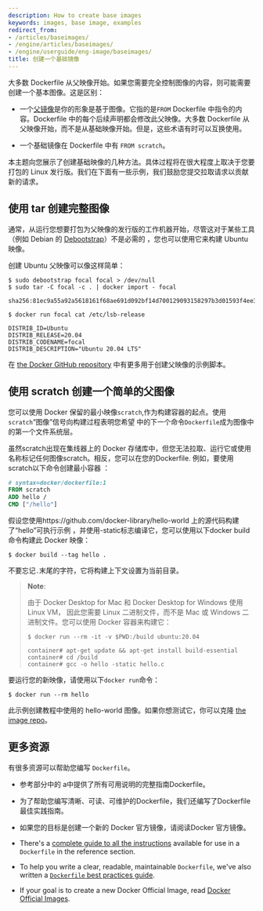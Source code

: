 ```yaml
---
description: How to create base images
keywords: images, base image, examples
redirect_from:
- /articles/baseimages/
- /engine/articles/baseimages/
- /engine/userguide/eng-image/baseimages/
title: 创建一个基础镜像
---
```


大多数 Dockerfile 从父映像开始。如果您需要完全控制图像的内容，则可能需要创建一个基本图像。这是区别：

- 一个[父镜像](../../glossary.md#parent-image)是你的形象是基于图像。它指的是`FROM` Dockerfile 中指令的内容。Dockerfile 中的每个后续声明都会修改此父映像。大多数 Dockerfile 从父映像开始，而不是从基础映像开始。但是，这些术语有时可以互换使用。

- 一个基础镜像在 Dockerfile 中有 `FROM scratch`。

本主题向您展示了创建基础映像的几种方法。具体过程将在很大程度上取决于您要打包的 Linux 发行版。我们在下面有一些示例，我们鼓励您提交拉取请求以贡献新的请求。

## 使用 tar 创建完整图像

通常，从运行您想要打包为父映像的发行版的工作机器开始，尽管这对于某些工具（例如 Debian 的 [Debootstrap](https://wiki.debian.org/Debootstrap)）不是必需的 ，您也可以使用它来构建 Ubuntu 映像。


创建 Ubuntu 父映像可以像这样简单：

    $ sudo debootstrap focal focal > /dev/null
    $ sudo tar -C focal -c . | docker import - focal

    sha256:81ec9a55a92a5618161f68ae691d092bf14d700129093158297b3d01593f4ee3

    $ docker run focal cat /etc/lsb-release

    DISTRIB_ID=Ubuntu
    DISTRIB_RELEASE=20.04
    DISTRIB_CODENAME=focal
    DISTRIB_DESCRIPTION="Ubuntu 20.04 LTS"

在 [the Docker GitHub repository](https://github.com/docker/docker/blob/master/contrib) 中有更多用于创建父映像的示例脚本。

## 使用 scratch 创建一个简单的父图像

您可以使用 Docker 保留的最小映像`scratch`,作为构建容器的起点。使用`scratch`“图像”信号向构建过程表明您希望 中的下一个命令`Dockerfile`成为图像中的第一个文件系统层。

虽然scratch出现在集线器上的 Docker 存储库中，但您无法拉取、运行它或使用名称标记任何图像scratch。相反，您可以在您的Dockerfile. 例如，要使用scratch以下命令创建最小容器 ：


```dockerfile
# syntax=docker/dockerfile:1
FROM scratch
ADD hello /
CMD ["/hello"]
```

假设您使用https://github.com/docker-library/hello-world 上的源代码构建了“hello”可执行示例 ，并使用-static标志编译它，您可以使用以下docker build命令构建此 Docker 映像：

```console
$ docker build --tag hello .
```

不要忘记`.`末尾的字符，它将构建上下文设置为当前目录。

> **Note**: 
>
> 由于 Docker Desktop for Mac 和 Docker Desktop for Windows 使用 Linux VM，
> 因此您需要 Linux 二进制文件，而不是 Mac 或 Windows 二进制文件。您可以使用 Docker 容器来构建它：
>
> ```console
> $ docker run --rm -it -v $PWD:/build ubuntu:20.04
>
> container# apt-get update && apt-get install build-essential
> container# cd /build
> container# gcc -o hello -static hello.c
> ```

要运行您的新映像，请使用以下`docker run`命令：

```console
$ docker run --rm hello
```

此示例创建教程中使用的 hello-world 图像。如果你想测试它，你可以克隆 [the image repo](https://github.com/docker-library/hello-world)。

## 更多资源

有很多资源可以帮助您编写 `Dockerfile`。

* 参考部分中的 a中提供了所有可用说明的完整指南Dockerfile。
* 为了帮助您编写清晰、可读、可维护的Dockerfile，我们还编写了Dockerfile最佳实践指南。
* 如果您的目标是创建一个新的 Docker 官方镜像，请阅读Docker 官方镜像。

* There's a [complete guide to all the instructions](../../engine/reference/builder.md) available for use in a `Dockerfile` in the reference section.
* To help you write a clear, readable, maintainable `Dockerfile`, we've also
written a [`Dockerfile` best practices guide](dockerfile_best-practices.md).
* If your goal is to create a new Docker Official Image, read [Docker Official Images](../../docker-hub/official_images.md).
